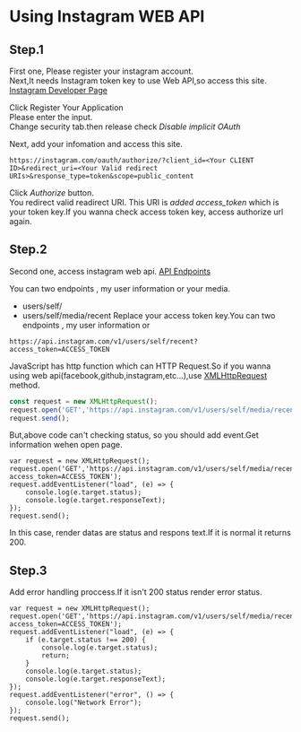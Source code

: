# Using Instagram WEB API

## Step.1  
First one, Please register your instagram account.  
Next,It needs Instagram token key to use Web API,so access this site.  
[Instagram Developer Page](https://www.instagram.com/developer/)


Click Register Your Application  
Please enter the input.  
Change security tab.then release check  _Disable implicit OAuth_  

Next, add your infomation and access this site.  
```
https://instagram.com/oauth/authorize/?client_id=<Your CLIENT ID>&redirect_uri=<Your Valid redirect URIs>&response_type=token&scope=public_content
```

Click _Authorize_ button.  
You redirect valid readirect URI. This URI is _added access_token_ which is your token key.If you wanna check access token key, access authorize url again.

## Step.2
Second one, access instagram web api.
[API Endpoints](https://www.instagram.com/developer/endpoints/)

You can two endpoints , my user information or your media.
- users/self/
- users/self/media/recent
Replace your access token key.You can two endpoints , my user information or
```
https://api.instagram.com/v1/users/self/recent?access_token=ACCESS_TOKEN
```


JavaScript has http function which can HTTP Request.So if you wanna using web api(facebook,github,instagram,etc...),use [XMLHttpRequest](https://developer.mozilla.org/en-US/docs/Web/API/XMLHttpRequest) 
method.

```JavaScript
const request = new XMLHttpRequest();
request.open('GET','https://api.instagram.com/v1/users/self/media/recent?access_token=ACCESS_TOKEN');
request.send();
```

But,above code can't checking status, so you should add event.Get information wehen open page.
```
var request = new XMLHttpRequest();
request.open('GET','https://api.instagram.com/v1/users/self/media/recent?access_token=ACCESS_TOKEN');
request.addEventListener("load", (e) => {
    console.log(e.target.status);
    console.log(e.target.responseText);
});
request.send();
```
In this case, render datas are status and respons text.If it is normal it returns 200.

## Step.3
Add error handling proccess.If it isn't 200 status render error status.
```
var request = new XMLHttpRequest();
request.open('GET','https://api.instagram.com/v1/users/self/media/recent/?access_token=ACCESS_TOKEN');
request.addEventListener("load", (e) => {
    if (e.target.status !== 200) {
        console.log(e.target.status);
        return;
    }
    console.log(e.target.status);
    console.log(e.target.responseText);
});
request.addEventListener("error", () => {
    console.log("Network Error");
});
request.send();
```


